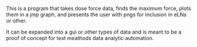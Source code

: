 This is a program that takes dose force data, finds the maximum force, plots them in a jmp graph, and presents the user with pngs for inclusion in eLNs or other. 

It can be expanded into a gui or other types of data and is meant to be a proof of concept for test meathods data analytic automation.
